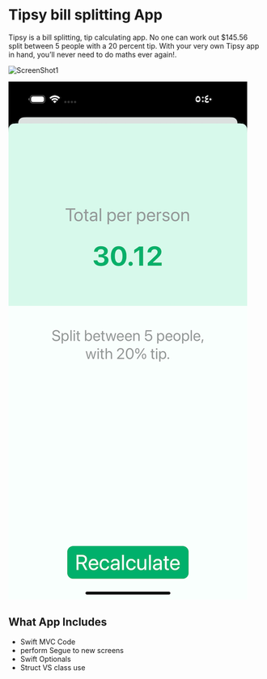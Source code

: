# Tipsy bill splitting App

Tipsy is a bill splitting, tip calculating app. No one can work out $145.56 split between 5 people with a 20 percent tip. With your very own Tipsy app in hand, you’ll never need to do maths ever again!.

![ScreenShot1](Documnets/screenshot1.png)

![ScreenShot2](Documents/screenshot2.png)



## What App Includes

* Swift MVC Code
* perform Segue to new screens
* Swift Optionals
* Struct VS class use
